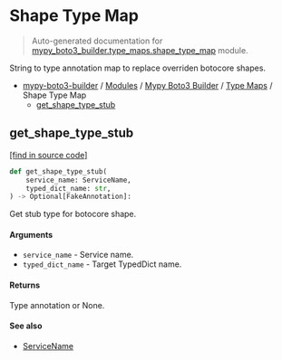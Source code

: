 # Shape Type Map

> Auto-generated documentation for [mypy_boto3_builder.type_maps.shape_type_map](https://github.com/vemel/mypy_boto3_builder/blob/master/mypy_boto3_builder/type_maps/shape_type_map.py) module.

String to type annotation map to replace overriden botocore shapes.

- [mypy-boto3-builder](../../README.md#mypy_boto3_builder) / [Modules](../../MODULES.md#mypy-boto3-builder-modules) / [Mypy Boto3 Builder](../index.md#mypy-boto3-builder) / [Type Maps](index.md#type-maps) / Shape Type Map
    - [get_shape_type_stub](#get_shape_type_stub)

## get_shape_type_stub

[[find in source code]](https://github.com/vemel/mypy_boto3_builder/blob/master/mypy_boto3_builder/type_maps/shape_type_map.py#L112)

```python
def get_shape_type_stub(
    service_name: ServiceName,
    typed_dict_name: str,
) -> Optional[FakeAnnotation]:
```

Get stub type for botocore shape.

#### Arguments

- `service_name` - Service name.
- `typed_dict_name` - Target TypedDict name.

#### Returns

Type annotation or None.

#### See also

- [ServiceName](../service_name.md#servicename)
